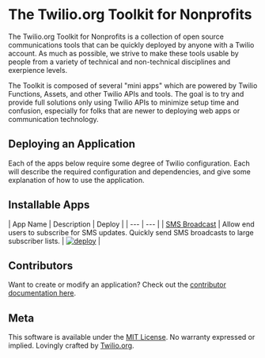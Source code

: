 # The Twilio.org Toolkit for Nonprofits

The Twilio.org Toolkit for Nonprofits is a collection of open source communications tools that can be quickly deployed by anyone with a Twilio account. As much as possible, we strive to make these tools usable by people from a variety of technical and non-technical disciplines and exerpience levels.

The Toolkit is composed of several "mini apps" which are powered by Twilio Functions, Assets, and other Twilio APIs and tools. The goal is to try and provide full solutions only using Twilio APIs to minimize setup time and confusion, especially for folks that are newer to deploying web apps or communication technology.

## Deploying an Application

Each of the apps below require some degree of Twilio configuration. Each will describe the required configuration and dependencies, and give some explanation of how to use the application.

## Installable Apps

| App Name | Description | Deploy |
| --- | --- |
| [SMS Broadcast](docs/broadcast.md) | Allow end users to subscribe for SMS updates. Quickly send SMS broadcasts to large subscriber lists. | [![deploy](https://runtime.twil.io/assets/deploy.svg)](https://www.twilio.com/console/functions/manage?template=ttk-broadcast) |

## Contributors

Want to create or modify an application? Check out the [contributor documentation here](docs/contributors.md).

## Meta

This software is available under the [MIT License](LICENSE). No warranty expressed or implied. Lovingly crafted by [Twilio.org](https://www.twilio.org).
